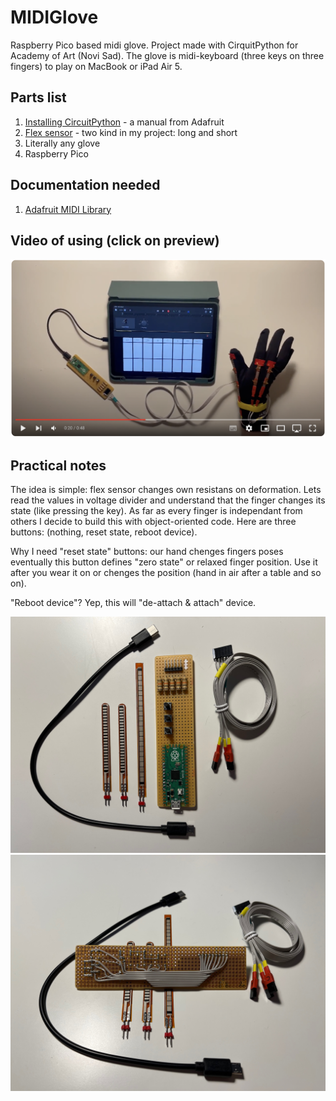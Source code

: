 # MIDIGlove

Raspberry Pico based midi glove. Project made with CirquitPython for Academy of Art (Novi Sad). The glove is midi-keyboard (three keys on three fingers) to play on MacBook or iPad Air 5.

## Parts list

1. [Installing CircuitPython](https://learn.adafruit.com/getting-started-with-raspberry-pi-pico-circuitpython/circuitpython) - a manual from Adafruit
2. [Flex sensor](https://coolcomponents.co.uk/products/flex-sensor-2-2?_pos=3&_sid=17f570541&_ss=r) - two kind in my project: long and short
3. Literally any glove
4. Raspberry Pico

## Documentation needed

1. [Adafruit MIDI Library](https://docs.circuitpython.org/projects/midi/en/latest/api.html#adafruit-midi-note-on)

## Video of using (click on preview)
[![Video demo](assets/9.png)](https://youtu.be/-kusGjTjgHI)

## Practical notes

The idea is simple: flex sensor changes own resistans on deformation. Lets read the values in voltage divider and understand that the finger changes its state (like pressing the key). As far as every finger is independant from others I decide to build this with object-oriented code. Here are three buttons: (nothing, reset state, reboot device).

Why I need "reset state" buttons: our hand chenges fingers poses eventually this button defines "zero state" or relaxed finger position. Use it after you wear it on or chenges the position (hand in air after a table and so on).

"Reboot device"? Yep, this will "de-attach & attach" device.

![averse](assets/2.jpeg)
![reverse](assets/3.jpeg)
